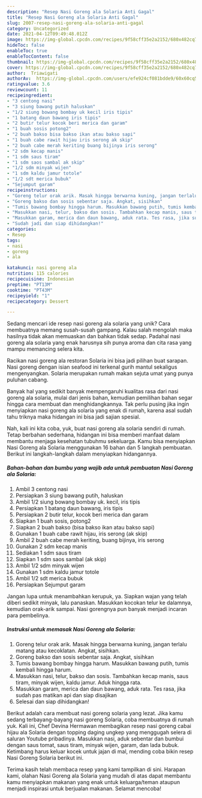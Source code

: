 ```yaml
---
description: "Resep Nasi Goreng ala Solaria Anti Gagal"
title: "Resep Nasi Goreng ala Solaria Anti Gagal"
slug: 2007-resep-nasi-goreng-ala-solaria-anti-gagal
category: Uncategorized
date: 2021-04-12T09:49:48.012Z
image: https://img-global.cpcdn.com/recipes/9f58cff35e2a2152/680x482cq70/nasi-goreng-ala-solaria-foto-resep-utama.jpg
hideToc: false
enableToc: true
enableTocContent: false
thumbnail: https://img-global.cpcdn.com/recipes/9f58cff35e2a2152/680x482cq70/nasi-goreng-ala-solaria-foto-resep-utama.jpg
cover: https://img-global.cpcdn.com/recipes/9f58cff35e2a2152/680x482cq70/nasi-goreng-ala-solaria-foto-resep-utama.jpg
author:  Triawigati
authorAv:  https://img-global.cpcdn.com/users/efe924cf081bdde9/60x60cq50/avatar.jpg
ratingvalue: 3.6
reviewcount: 11
recipeingredient:
- "3 centong nasi"
- "3 siung bawang putih haluskan"
- "1/2 siung bowang bombay uk kecil iris tipis"
- "1 batang daun bawang iris tipis"
- "2 butir telur kocok beri merica dan garam"
- "1 buah sosis potong2"
- "2 buah bakso bisa bakso ikan atau bakso sapi"
- "1 buah cabe rawit hijau iris serong ak skip"
- "2 buah cabe merah keriting buang bijinya iris serong"
- "2 sdm kecap manis"
- "1 sdm saus tiram"
- "1 sdm saos sambal ak skip"
- "1/2 sdm minyak wijen"
- "1 sdm kaldu jamur totole"
- "1/2 sdt merica bubuk"
- "Sejumput garam"
recipeinstructions:
- "Goreng telur orak arik. Masak hingga berwarna kuning, jangan terlalu matang atau kecoklatan. Angkat, sisihkan."
- "Goreng bakso dan sosis sebentar saja. Angkat, sisihkan"
- "Tumis bawang bombay hingga harum. Masukkan bawang putih, tumis kembali hingga harum."
- "Masukkan nasi, telur, bakso dan sosis. Tambahkan kecap manis, saus tiram, minyak wijen, kaldu jamur. Aduk hingga rata."
- "Masukkan garam, merica dan daun bawang, aduk rata. Tes rasa, jika sudah pas matikan api dan siap disajikan"
- "Sudah jadi dan siap dihidangkan!"
categories:
- Resep
tags:
- nasi
- goreng
- ala

katakunci: nasi goreng ala 
nutrition: 115 calories
recipecuisine: Indonesian
preptime: "PT13M"
cooktime: "PT43M"
recipeyield: "1"
recipecategory: Dessert

---
```



Sedang mencari ide resep nasi goreng ala solaria yang unik? Cara membuatnya memang susah-susah gampang. Kalau salah mengolah maka hasilnya tidak akan memuaskan dan bahkan tidak sedap. Padahal nasi goreng ala solaria yang enak harusnya sih punya aroma dan cita rasa yang mampu memancing selera kita.


Racikan nasi goreng ala restoran Solaria ini bisa jadi pilihan buat sarapan. Nasi goreng dengan isian seafood ini terkenal gurih mantul sekaligus mengenyangkan. Solaria merupakan rumah makan sejuta umat yang punya puluhan cabang.

Banyak hal yang sedikit banyak mempengaruhi kualitas rasa dari nasi goreng ala solaria, mulai dari jenis bahan, kemudian pemilihan bahan segar hingga cara membuat dan menghidangkannya. Tak perlu pusing jika ingin menyiapkan nasi goreng ala solaria yang enak di rumah, karena asal sudah tahu triknya maka hidangan ini bisa jadi sajian spesial.


Nah, kali ini kita coba, yuk, buat nasi goreng ala solaria sendiri di rumah. Tetap berbahan sederhana, hidangan ini bisa memberi manfaat dalam membantu menjaga kesehatan tubuhmu sekeluarga. Kamu bisa menyiapkan Nasi Goreng ala Solaria menggunakan 16 bahan dan 5 langkah pembuatan. Berikut ini langkah-langkah dalam menyiapkan hidangannya.

<!--inarticleads1-->

##### Bahan-bahan dan bumbu yang wajib ada untuk pembuatan Nasi Goreng ala Solaria:

1. Ambil 3 centong nasi
1. Persiapkan 3 siung bawang putih, haluskan
1. Ambil 1/2 siung bowang bombay uk. kecil, iris tipis
1. Persiapkan 1 batang daun bawang, iris tipis
1. Persiapkan 2 butir telur, kocok beri merica dan garam
1. Siapkan 1 buah sosis, potong2
1. Siapkan 2 buah bakso (bisa bakso ikan atau bakso sapi)
1. Gunakan 1 buah cabe rawit hijau, iris serong (ak skip)
1. Ambil 2 buah cabe merah keriting, buang bijinya, iris serong
1. Gunakan 2 sdm kecap manis
1. Sediakan 1 sdm saus tiram
1. Siapkan 1 sdm saos sambal (ak skip)
1. Ambil 1/2 sdm minyak wijen
1. Gunakan 1 sdm kaldu jamur totole
1. Ambil 1/2 sdt merica bubuk
1. Persiapkan Sejumput garam


Jangan lupa untuk menambahkan kerupuk, ya. Siapkan wajan yang telah diberi sedikit minyak, lalu panaskan. Masukkan kocokan telur ke dalamnya, kemudian orak-arik sampai. Nasi gorengnya pun banyak menjadi incaran para pembelinya. 

<!--inarticleads2-->

##### Instruksi untuk memasak Nasi Goreng ala Solaria:

1. Goreng telur orak arik. Masak hingga berwarna kuning, jangan terlalu matang atau kecoklatan. Angkat, sisihkan.
1. Goreng bakso dan sosis sebentar saja. Angkat, sisihkan
1. Tumis bawang bombay hingga harum. Masukkan bawang putih, tumis kembali hingga harum.
1. Masukkan nasi, telur, bakso dan sosis. Tambahkan kecap manis, saus tiram, minyak wijen, kaldu jamur. Aduk hingga rata.
1. Masukkan garam, merica dan daun bawang, aduk rata. Tes rasa, jika sudah pas matikan api dan siap disajikan
1. Selesai dan siap dihidangkan!

Berikut adalah cara membuat nasi goreng solaria yang lezat. Jika kamu sedang terbayang-bayang nasi goreng Solaria, coba membuatnya di rumah yuk. Kali ini, Chef Devina Hermawan membagikan resep nasi goreng cabai hijau ala Solaria dengan topping daging ungkep yang menggugah selera di saluran Youtube pribadinya. Masukkan nasi, aduk sebentar dan bumbui dengan saus tomat, saus tiram, minyak wijen, garam, dan lada bubuk. Ketimbang harus keluar kocek untuk jajan di mal, mending coba bikin resep Nasi Goreng Solaria berikut ini. 

Terima kasih telah membaca resep yang kami tampilkan di sini. Harapan kami, olahan Nasi Goreng ala Solaria yang mudah di atas dapat membantu kamu menyiapkan makanan yang enak untuk keluarga/teman ataupun menjadi inspirasi untuk berjualan makanan. Selamat mencoba!
